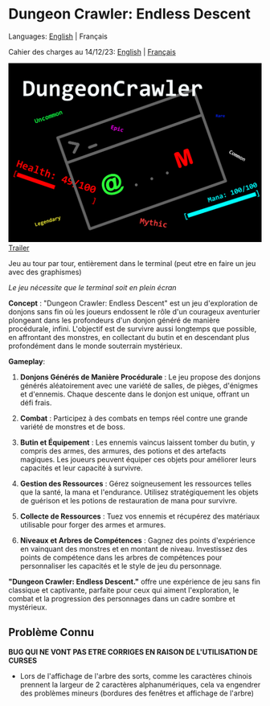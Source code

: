 # **Dungeon Crawler: Endless Descent**

Languages: [English](./README.md) | Français

Cahier des charges au 14/12/23: [English](./technicalSpecification.md) | [Français](./cahierDesCharges.md)

![poster](dc_poster.png)
[Trailer](https://youtu.be/U9mkWBV65bo)

Jeu au tour par tour, entièrement dans le terminal (peut etre en faire un jeu avec des graphismes)

*Le jeu nécessite que le terminal soit en plein écran*

**Concept** :
"Dungeon Crawler: Endless Descent" est un jeu d'exploration de donjons sans fin où les joueurs endossent le rôle d'un courageux aventurier plongeant dans les profondeurs d'un donjon généré de manière procédurale, infini. L'objectif est de survivre aussi longtemps que possible, en affrontant des monstres, en collectant du butin et en descendant plus profondément dans le monde souterrain mystérieux.

**Gameplay**:

1. **Donjons Générés de Manière Procédurale** : Le jeu propose des donjons générés aléatoirement avec une variété de salles, de pièges, d'énigmes et d'ennemis. Chaque descente dans le donjon est unique, offrant un défi frais.

2. **Combat** : Participez à des combats en temps réel contre une grande variété de monstres et de boss.

3. **Butin et Équipement** : Les ennemis vaincus laissent tomber du butin, y compris des armes, des armures, des potions et des artefacts magiques. Les joueurs peuvent équiper ces objets pour améliorer leurs capacités et leur capacité à survivre.

4. **Gestion des Ressources** : Gérez soigneusement les ressources telles que la santé, la mana et l'endurance. Utilisez stratégiquement les objets de guérison et les potions de restauration de mana pour survivre.

5. **Collecte de Ressources** : Tuez vos ennemis et récupérez des matériaux utilisable pour forger des armes et armures.

6. **Niveaux et Arbres de Compétences** : Gagnez des points d'expérience en vainquant des monstres et en montant de niveau. Investissez des points de compétence dans les arbres de compétences pour personnaliser les capacités et le style de jeu du personnage.

**"Dungeon Crawler: Endless Descent."** offre une expérience de jeu sans fin classique et captivante, parfaite pour ceux qui aiment l'exploration, le combat et la progression des personnages dans un cadre sombre et mystérieux.

## Problème Connu

**BUG QUI NE VONT PAS ETRE CORRIGES EN RAISON DE L'UTILISATION DE CURSES**

-   Lors de l'affichage de l'arbre des sorts, comme les caractères chinois prennent la largeur de 2 caractères alphanumériques, cela va engendrer des problèmes mineurs (bordures des fenêtres et affichage de l'arbre)